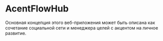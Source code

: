 # AcentFlowHub
Основная концепция этого веб-приложения может быть описана как сочетание социальной сети и менеджера целей с акцентом на личное развитие.

